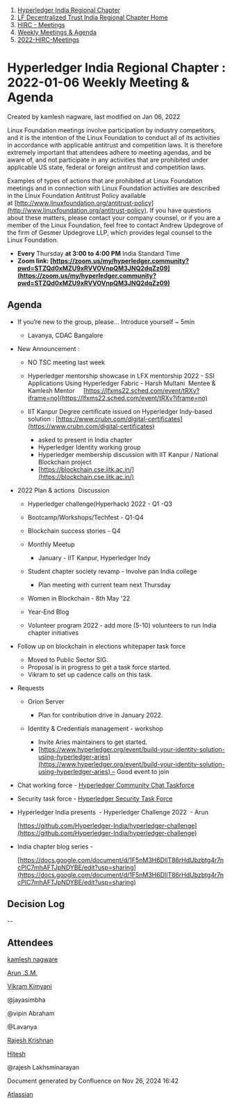 1. [Hyperledger India Regional Chapter](index.html)
2. [LF Decentralized Trust India Regional Chapter Home](LF-Decentralized-Trust-India-Regional-Chapter-Home_19169282.html)
3. [HIRC - Meetings](HIRC---Meetings_19169350.html)
4. [Weekly Meetings &amp; Agenda](19169352.html)
5. [2022-HIRC-Meetings](2022-HIRC-Meetings_19170168.html)

# Hyperledger India Regional Chapter : 2022-01-06 Weekly Meeting &amp; Agenda

Created by kamlesh nagware, last modified on Jan 06, 2022

Linux Foundation meetings involve participation by industry competitors, and it is the intention of the Linux Foundation to conduct all of its activities in accordance with applicable antitrust and competition laws. It is therefore extremely important that attendees adhere to meeting agendas, and be aware of, and not participate in any activities that are prohibited under applicable US state, federal or foreign antitrust and competition laws.

Examples of types of actions that are prohibited at Linux Foundation meetings and in connection with Linux Foundation activities are described in the Linux Foundation Antitrust Policy available at [http://www.linuxfoundation.org/antitrust-policy](http://www.linuxfoundation.org/antitrust-policy). If you have questions about these matters, please contact your company counsel, or if you are a member of the Linux Foundation, feel free to contact Andrew Updegrove of the firm of Gesmer Updegrove LLP, which provides legal counsel to the Linux Foundation.

- **Every** Thursday **at 3:00 to 4:00 PM** India Standard Time
- **Zoom link: [https://zoom.us/my/hyperledger.community?pwd=STZQd0xMZU9xRVVOVnpQM3JNQ2dqZz09](https://zoom.us/my/hyperledger.community?pwd=STZQd0xMZU9xRVVOVnpQM3JNQ2dqZz09)**

## Agenda

- If you’re new to the group, please… Introduce yourself ~ 5min
  
  - Lavanya, CDAC Bangalore
- New Announcement :
  
  - NO TSC meeting last week
  - Hyperledger mentorship showcase in LFX mentorship 2022 - SSI Applications Using Hyperledger Fabric - Harsh Multani  Mentee &amp; Kamlesh Mentor     [https://lfxms22.sched.com/event/tRXv?iframe=no](https://lfxms22.sched.com/event/tRXv?iframe=no)
  - IIT Kanpur Degree certificate issued on Hyperledger Indy-based solution : [https://www.crubn.com/digital-certificates](https://www.crubn.com/digital-certificates)
    
    - asked to present in India chapter
    - Hyperledger Identity working group
    - Hyperledger membership discussion with IIT Kanpur / National Blockchain project
    - [https://blockchain.cse.iitk.ac.in/](https://blockchain.cse.iitk.ac.in/)
- 2022 Plan &amp; actions  Discussion 
  
  - Hyperledger challenge(Hyperhack) 2022 - Q1 -Q3
  - Bootcamp/Workshops/Techfest - Q1-Q4
  - Blockchain success stories - Q4
  - Monthly Meetup
    
    - January - IIT Kanpur, Hyperledger Indy
  - Student chapter society revamp - Involve pan India college 
    
    - Plan meeting with current team next Thursday
  - Women in Blockchain - 8th May '22
  - Year-End Blog
  - Volunteer program 2022 - add more (5-10) volunteers to run India chapter initiatives
- Follow up on blockchain in elections whitepaper task force
  
  - Moved to Public Sector SIG.
  - Proposal is in progress to get a task force started.
  - Vikram to set up cadence calls on this task.
- Requests
  
  - Orion Server
    
    - Plan for contribution drive in January 2022.
  - Identity &amp; Credentials management - workshop
    
    - Invite Aries maintainers to get started.
    - [https://www.hyperledger.org/event/build-your-identity-solution-using-hyperledger-aries](https://www.hyperledger.org/event/build-your-identity-solution-using-hyperledger-aries) – Good event to join
- Chat working force - [Hyperledger Community Chat Taskforce](https://lf-hyperledger.atlassian.net/wiki/display/TF/Hyperledger+Community+Chat+Taskforce)
- Security task force - [Hyperledger Security Task Force](https://lf-hyperledger.atlassian.net/wiki/display/TF/Hyperledger+Security+Task+Force)
- Hyperledger India presents  - Hyperledger Challenge 2022  - Arun 
  
  [https://github.com/Hyperledger-India/hyperledger-challenge](https://github.com/Hyperledger-India/hyperledger-challenge)
- India chapter blog series - 
  
  [https://docs.google.com/document/d/1F5nM3H6DIlT86rHdUbzbtg4r7ncPlC7mhAFTJpNDYBE/edit?usp=sharing](https://docs.google.com/document/d/1F5nM3H6DIlT86rHdUbzbtg4r7ncPlC7mhAFTJpNDYBE/edit?usp=sharing)

## Decision Log

--

## Attendees

[kamlesh nagware](https://lf-hyperledger.atlassian.net/wiki/people/557058:8e1fc425-f938-4b39-ad13-9cd8b0ddde52?ref=confluence) 

[Arun .S.M.](https://lf-hyperledger.atlassian.net/wiki/people/621a0e5097d313006ba7386a?ref=confluence)

[Vikram Kimyani](https://lf-hyperledger.atlassian.net/wiki/people/6112b078e6e6f800715f85dd?ref=confluence)

@jayasimbha

@vipin Abraham

@Lavanya

[Rajesh Krishnan](https://lf-hyperledger.atlassian.net/wiki/people/712020:edfbbf83-28be-4c2e-8863-7b0570fb781e?ref=confluence)

[Hitesh](https://lf-hyperledger.atlassian.net/wiki/people/70121:6c56fbaa-4675-4ba6-84df-800d9ca4f233?ref=confluence)

@rajesh Lakhsminarayan

Document generated by Confluence on Nov 26, 2024 16:42

[Atlassian](http://www.atlassian.com/)
